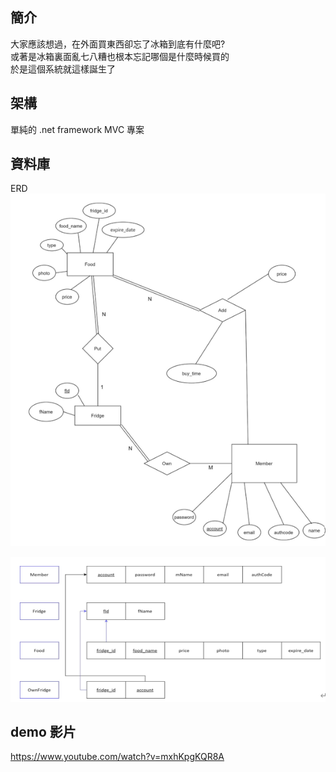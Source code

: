 ## 簡介

大家應該想過，在外面買東西卻忘了冰箱到底有什麼吧?  
 或著是冰箱裏面亂七八糟也根本忘記哪個是什麼時候買的  
 於是這個系統就這樣誕生了

## 架構

單純的 .net framework MVC 專案

## 資料庫

ERD
<img src = "asset/螢幕擷取畫面 2021-10-10 001015.png" />

<img src = "asset/螢幕擷取畫面 2021-10-10 001044.png"/>

## demo 影片

https://www.youtube.com/watch?v=mxhKpgKQR8A
